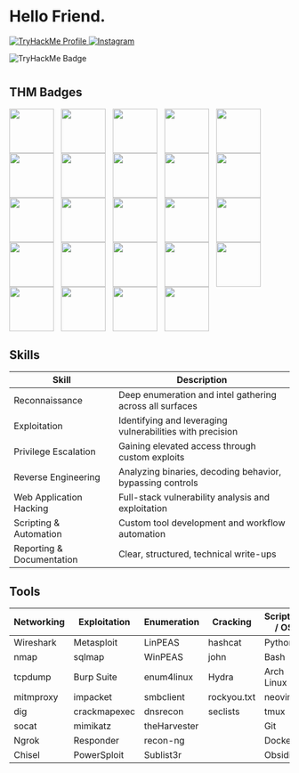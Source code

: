 
# Hello Friend.


<p align="left">
  <a href="https://tryhackme.com/p/PRX">
    <img alt="TryHackMe Profile" src="https://img.shields.io/badge/-TryHackMe%20Profile-8B0000?&style=for-the-badge&logo=TryHackMe&logoColor=FFFFFF" />
  </a>
  <a href="https://instagram.com/plxvst">
    <img alt="Instagram" src="https://img.shields.io/badge/-Instagram-8B0000?&style=for-the-badge&logo=instagram&logoColor=FFFFFF" />
  </a>
</p>



<img src="https://tryhackme-badges.s3.amazonaws.com/PRX.png?cachebust=4" alt="TryHackMe Badge"/>

<div style="margin-top:40px;"></div>

## THM Badges 

<img align="left" width="80px" style="padding-right:10px;" src="https://tryhackme.com/img/badges/league-diamond.svg" />
<img align="left" width="80px" style="padding-right:10px;" src="https://tryhackme.com/img/badges/league-saphire.svg" />
<img align="left" width="80px" style="padding-right:10px;" src="https://tryhackme.com/img/badges/league-gold.svg" />
<img align="left" width="80px" style="padding-right:10px;" src="https://tryhackme.com/img/badges/league-silver.svg" />
<img align="left" width="80px" style="padding-right:10px;" src="https://tryhackme.com/img/badges/league-bronze.svg"/>
<img align="left" width="80px" style="padding-right:10px;" src="https://tryhackme.com/img/badges/aoc5sidequest2.svg" />
<img align="left" width="80px" style="padding-right:10px;" src="https://tryhackme.com/img/badges/aoc5sidequest1.svg" />
<img align="left" width="80px" style="padding-right:10px;" src="https://tryhackme.com/img/badges/aocsidequest5.svg" />
<img align="left" width="80px" style="padding-right:10px;" src="https://tryhackme.com/img/badges/adventofcyber5.svg" />
<img align="left" width="80px" style="padding-right:10px;" src="https://tryhackme.com/img/badges/adventofcyber.svg" />
<img align="left" width="80px" style="padding-right:10px;" src="https://tryhackme.com/img/badges/aoc5.svg" />
<img align="left" width="80px" style="padding-right:10px;" src="https://tryhackme.com/img/badges/adventofcyber4.svg" />
<img align="left" width="80px" style="padding-right:10px;" src="https://tryhackme.com/img/badges/linuxprivesc.svg" />
<img align="left" width="80px" style="padding-right:10px;" src="https://assets.tryhackme.com/img/badges/linux.svg" />
<img align="left" width="80px" style="padding-right:10px;" src="https://tryhackme.com/img/badges/mrrobot.svg" />
<img align="left" width="80px" style="padding-right:10px;" src="https://tryhackme.com/img/badges/hashcracker.svg" />
<img align="left" width="80px" style="padding-right:10px;" src="https://tryhackme.com/img/badges/blue.svg" />
<img align="left" width="80px" style="padding-right:10px;" src="https://tryhackme.com/img/badges/webbed.svg" />
<img align="left" width="80px" style="padding-right:10px;" src="https://tryhackme.com/img/badges/ohsint.svg" />
<img align="left" width="80px" style="padding-right:10px;" src="https://tryhackme.com/img/badges/firstfour.svg" />
<img align="left" width="80px" style="padding-right:10px;" src="https://tryhackme.com/img/badges/streak7.svg" />
<img align="left" width="80px" style="padding-right:10px;" src="https://tryhackme.com/img/badges/streak30.svg" />
<img align="left" width="80px" style="padding-right:10px;" src="https://tryhackme.com/img/badges/howthewebworks.svg" />
<img align="left" width="80px" style="padding-right:10px;" src="https://tryhackme.com/img/badges/overpass_badge.svg" />

<br clear="left"/>

## Skills

| Skill                 | Description                                               | 
|----------------------|-----------------------------------------------------------|
| Reconnaissance       | Deep enumeration and intel gathering across all surfaces  |
| Exploitation         | Identifying and leveraging vulnerabilities with precision |
| Privilege Escalation | Gaining elevated access through custom exploits           | 
| Reverse Engineering  | Analyzing binaries, decoding behavior, bypassing controls | 
| Web Application Hacking | Full-stack vulnerability analysis and exploitation     |
| Scripting & Automation | Custom tool development and workflow automation         |
| Reporting & Documentation | Clear, structured, technical write-ups               |


## Tools

| Networking | Exploitation | Enumeration | Cracking | Scripting / OS | Reverse Engineering | OSINT / Discovery | Payload / Tunneling | Misc |
|------------|--------------|-------------|----------|----------------|----------------------|-------------------|----------------------|------|
| Wireshark  | Metasploit   | LinPEAS     | hashcat  | Python         | Ghidra               | gobuster          | Nishang              | Cutter |
| nmap       | sqlmap       | WinPEAS     | john     | Bash           | IDA Free             | ffuf              | SharpHound           | radare2 |
| tcpdump    | Burp Suite   | enum4linux  | Hydra    | Arch Linux     | radare2              | Amass             | Chisel               | Markdown |
| mitmproxy  | impacket     | smbclient   | rockyou.txt | neovim       |                      |                   |                      |        |
| dig        | crackmapexec | dnsrecon    | seclists | tmux           |                      |                   |                      |        |
| socat      | mimikatz     | theHarvester|          | Git            |                      |                   |                      |        |
| Ngrok      | Responder    | recon-ng    |          | Docker         |                      |                   |                      |        |
| Chisel     | PowerSploit  | Sublist3r   |          | Obsidian       |                      |                   |                      |        |




